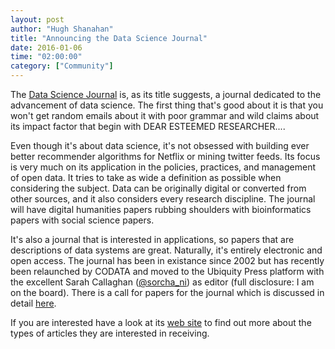```yaml
---
layout: post
author: "Hugh Shanahan"
title: "Announcing the Data Science Journal"
date: 2016-01-06
time: "02:00:00"
category: ["Community"]
---
```

The [Data Science Journal](http://datascience.codata.org/) is,
as its title suggests,
a journal dedicated to the advancement of data science.
The first thing that's good about it is that you won't get random emails about it with poor grammar
and wild claims about its impact factor
that begin with DEAR ESTEEMED RESEARCHER....

Even though it's about data science,
it's not obsessed with building ever better recommender algorithms for Netflix or mining twitter feeds.
Its focus is very much on its application in the policies, practices, and management of open data.
It tries to take as wide a definition as possible when considering the subject.
Data can be originally digital or converted from other sources,
and it also considers every research discipline.
The journal will have digital humanities papers rubbing shoulders with bioinformatics papers with social science papers.

It's also a journal that is interested in applications,
so papers that are descriptions of data systems are great.
Naturally, it's entirely electronic and open access.
The journal has been in existance since 2002
but has recently been relaunched by CODATA and moved to the Ubiquity Press platform
with the excellent Sarah Callaghan ([@sorcha_ni](https://twitter.com/sorcha_ni)) as editor
(full disclosure: I am on the board).
There is a call for papers for the journal which is discussed in detail
[here](http://codata.org/blog/2015/11/18/call-for-papers-data-science-journal/).

If you are interested have a look at its [web site]( http://datascience.codata.org/)
to find out more about the types of articles they are interested in receiving.

